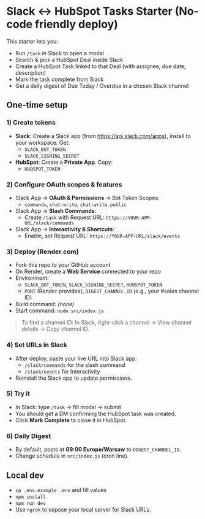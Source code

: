 # Slack ↔ HubSpot Tasks Starter (No-code friendly deploy)

This starter lets you:
- Run `/task` in Slack to open a modal
- Search & pick a HubSpot Deal inside Slack
- Create a HubSpot Task linked to that Deal (with assignee, due date, description)
- Mark the task complete from Slack
- Get a daily digest of Due Today / Overdue in a chosen Slack channel

## One-time setup

### 1) Create tokens
- **Slack**: Create a Slack app (from https://api.slack.com/apps), install to your workspace. Get:
  - `SLACK_BOT_TOKEN`
  - `SLACK_SIGNING_SECRET`
- **HubSpot**: Create a **Private App**. Copy:
  - `HUBSPOT_TOKEN`

### 2) Configure OAuth scopes & features
- Slack App → **OAuth & Permissions** → Bot Token Scopes:
  - `commands`, `chat:write`, `chat:write.public`
- Slack App → **Slash Commands**:
  - Create `/task` with Request URL: `https://YOUR-APP-URL/slack/commands`
- Slack App → **Interactivity & Shortcuts**:
  - Enable, set Request URL: `https://YOUR-APP-URL/slack/events`

### 3) Deploy (Render.com)
- Fork this repo to your GitHub account
- On Render, create a **Web Service** connected to your repo
- Environment:
  - `SLACK_BOT_TOKEN`, `SLACK_SIGNING_SECRET`, `HUBSPOT_TOKEN`
  - `PORT` (Render provides), `DIGEST_CHANNEL_ID` (e.g., your #sales channel ID)
- Build command: *(none)*
- Start command: `node src/index.js`

> To find a channel ID: In Slack, right-click a channel → View channel details → Copy channel ID.

### 4) Set URLs in Slack
- After deploy, paste your live URL into Slack app:
  - `/slack/commands` for the slash command
  - `/slack/events` for Interactivity
- Reinstall the Slack app to update permissions.

### 5) Try it
- In Slack: type `/task` → fill modal → submit
- You should get a DM confirming the HubSpot task was created.
- Click **Mark Complete** to close it in HubSpot.

### 6) Daily Digest
- By default, posts at **09:00 Europe/Warsaw** to `DIGEST_CHANNEL_ID`.
- Change schedule in `src/index.js` (cron line).

## Local dev
- `cp .env.example .env` and fill values
- `npm install`
- `npm run dev`
- Use `ngrok` to expose your local server for Slack URLs.